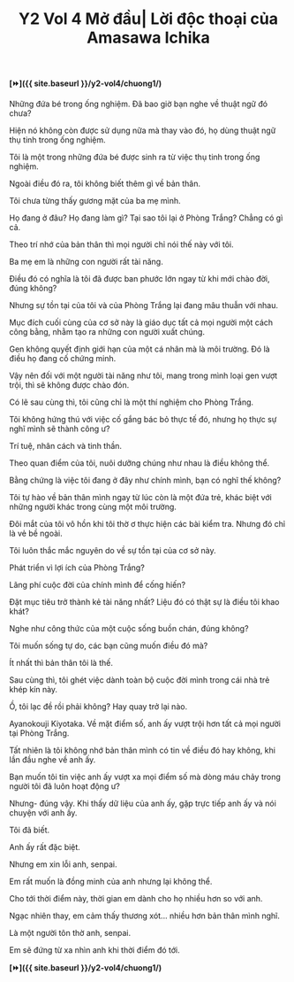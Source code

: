 ﻿---
layout: post
title: Y2 Vol 4 Mở đầu| Lời độc thoại của Amasawa Ichika
permalink: /y2-vol4/modau/
---

**[⏩]({{ site.baseurl }}/y2-vol4/chuong1/)**

Những đứa bé trong ống nghiệm. Đã bao giờ bạn nghe về thuật ngữ đó chưa?

Hiện nó không còn được sử dụng nữa mà thay vào đó, họ dùng thuật ngữ thụ tinh trong ống nghiệm.

Tôi là một trong những đứa bé được sinh ra từ việc thụ tinh trong ống nghiệm.

Ngoài điều đó ra, tôi không biết thêm gì về bản thân.

Tôi chưa từng thấy gương mặt của ba mẹ mình.

Họ đang ở đâu? Họ đang làm gì? Tại sao tôi lại ở Phòng Trắng? Chẳng có gì cả.

Theo trí nhớ của bản thân thì mọi người chỉ nói thế này với tôi.

Ba mẹ em là những con người rất tài năng.

Điều đó có nghĩa là tôi đã được ban phước lớn ngay từ khi mới chào đời, đúng không?

Nhưng sự tồn tại của tôi và của Phòng Trắng lại đang mâu thuẫn với nhau.

Mục đích cuối cùng của cơ sở này là giáo dục tất cả mọi người một cách công bằng, nhằm tạo ra những con người xuất chúng.

Gen không quyết định giới hạn của một cá nhân mà là môi trường. Đó là điều họ đang cố chứng minh.

Vậy nên đối với một người tài năng như tôi, mang trong mình loại gen vượt trội, thì sẽ không được chào đón.

Có lẽ sau cùng thì, tôi cũng chỉ là một thí nghiệm cho Phòng Trắng.

Tôi không hứng thú với việc cố gắng bác bỏ thực tế đó, nhưng họ thực sự nghĩ mình sẽ thành công ư?

Trí tuệ, nhân cách và tinh thần.

Theo quan điểm của tôi, nuôi dưỡng chúng như nhau là điều không thể.

Bằng chứng là việc tôi đang ở đây như chính mình, bạn có nghĩ thế không?

Tôi tự hào về bản thân mình ngay từ lúc còn là một đứa trẻ, khác biệt với những người khác trong cùng một môi trường.

Đôi mắt của tôi vô hồn khi tôi thờ ơ thực hiện các bài kiểm tra. Nhưng đó chỉ là vẻ bề ngoài.

Tôi luôn thắc mắc nguyên do về sự tồn tại của cơ sở này.

Phát triển vì lợi ích của Phòng Trắng?

Lãng phí cuộc đời của chính mình để cống hiến?

Đặt mục tiêu trở thành kẻ tài năng nhất? Liệu đó có thật sự là điều tôi khao khát?

Nghe như công thức của một cuộc sống buồn chán, đúng không?

Tôi muốn sống tự do, các bạn cũng muốn điều đó mà?

Ít nhất thì bản thân tôi là thế.

Sau cùng thì, tôi ghét việc dành toàn bộ cuộc đời mình trong cái nhà trẻ khép kín này.

Ồ, tôi lạc đề rồi phải không? Hay quay trở lại nào.

Ayanokouji Kiyotaka. Về mặt điểm số, anh ấy vượt trội hơn tất cả mọi người tại Phòng Trắng.

Tất nhiên là tôi không nhớ bản thân mình có tin về điều đó hay không, khi lần đầu nghe về anh ấy.

Bạn muốn tôi tin việc anh ấy vượt xa mọi điểm số mà dòng máu chảy trong người tôi đã luôn hoạt động ư?

Nhưng- đúng vậy. Khi thấy dữ liệu của anh ấy, gặp trực tiếp anh ấy và nói chuyện với anh ấy.

Tôi đã biết.

Anh ấy rất đặc biệt.

Nhưng em xin lỗi anh, senpai.

Em rất muốn là đồng minh của anh nhưng lại không thể.

Cho tới thời điểm này, thời gian em dành cho họ nhiều hơn so với anh.

Ngạc nhiên thay, em cảm thấy thương xót... nhiều hơn bản thân mình nghĩ.

Là một người tôn thờ anh, senpai.

Em sẽ đứng từ xa nhìn anh khi thời điểm đó tới.

**[⏩]({{ site.baseurl }}/y2-vol4/chuong1/)**

